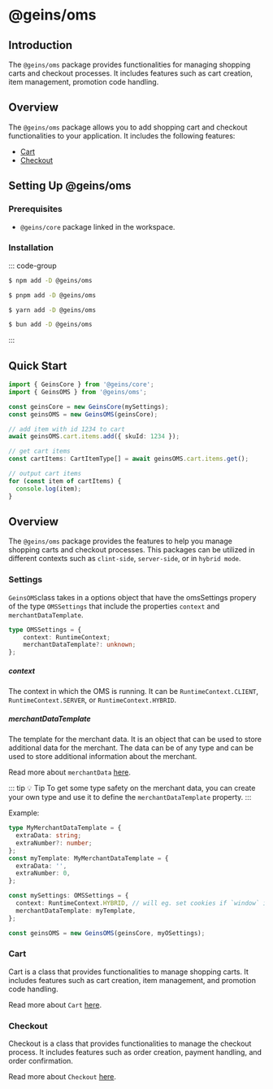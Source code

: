 # @geins/oms

## Introduction

The `@geins/oms` package provides functionalities for managing shopping carts and checkout processes. It includes features such as cart creation, item management, promotion code handling.

## Overview

The `@geins/oms` package allows you to add shopping cart and checkout functionalities to your application. It includes the following features:

- [Cart](./cart)
- [Checkout](./checkout)


## Setting Up @geins/oms

### Prerequisites

- `@geins/core` package linked in the workspace.

### Installation

::: code-group

```sh [npm]
$ npm add -D @geins/oms
```

```sh [pnpm]
$ pnpm add -D @geins/oms
```

```sh [yarn]
$ yarn add -D @geins/oms
```

```sh [bun]
$ bun add -D @geins/oms
```
:::


## Quick Start


```ts
import { GeinsCore } from '@geins/core';
import { GeinsOMS } from '@geins/oms';

const geinsCore = new GeinsCore(mySettings);
const geinsOMS = new GeinsOMS(geinsCore);

// add item with id 1234 to cart
await geinsOMS.cart.items.add({ skuId: 1234 });

// get cart items
const cartItems: CartItemType[] = await geinsOMS.cart.items.get();

// output cart items
for (const item of cartItems) {
  console.log(item);
}


```

## Overview

The `@geins/oms` package provides the features to help you manage shopping carts and checkout processes. This packages can be utilized in different contexts such as `clint-side`, `server-side`, or in `hybrid mode`.

### Settings

`GeinsOMS`class takes in a options object that have the omsSettings propery of the type `OMSSettings` that include the properties `context` and `merchantDataTemplate`.

```typescript
type OMSSettings = {
    context: RuntimeContext;
    merchantDataTemplate?: unknown;
};
```
##### context
The context in which the OMS is running. It can be `RuntimeContext.CLIENT`, `RuntimeContext.SERVER`, or `RuntimeContext.HYBRID`.

##### merchantDataTemplate 
The template for the merchant data. It is an object that can be used to store additional data for the merchant. The data can be of any type and can be used to store additional information about the merchant. 

Read more about `merchantData` [here](./merchant-data.md).

::: tip :bulb: Tip
To get some type safety on the merchant data, you can create your own type and use it to define the `merchantDataTemplate` property.
:::

Example:
```typescript
type MyMerchantDataTemplate = {
  extraData: string;
  extraNumber?: number;
};
const myTemplate: MyMerchantDataTemplate = {
  extraData: '',
  extraNumber: 0,
};

const mySettings: OMSSettings = {
  context: RuntimeContext.HYBRID, // will eg. set cookies if `window` is available
  merchantDataTemplate: myTemplate,
};

const geinsOMS = new GeinsOMS(geinsCore, myOSettings);
```


### Cart

Cart is a class that provides functionalities to manage shopping carts. It includes features such as cart creation, item management, and promotion code handling. 

Read more about `Cart` [here](./cart.md).


### Checkout

Checkout is a class that provides functionalities to manage the checkout process. It includes features such as order creation, payment handling, and order confirmation.

Read more about `Checkout` [here](./checkout.md).
